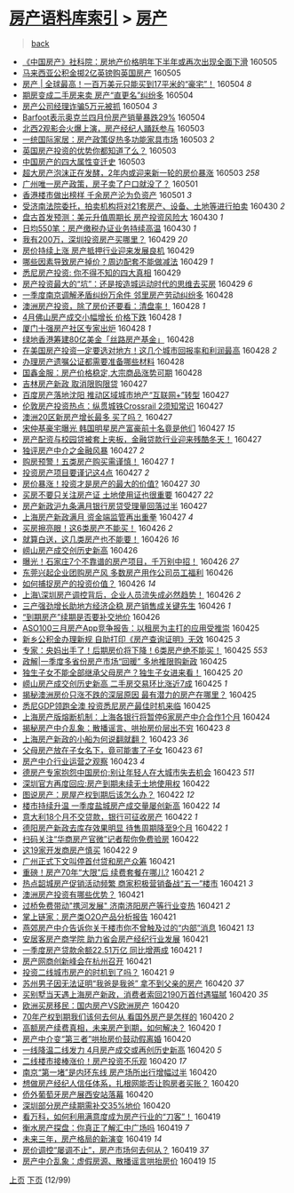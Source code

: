 [房产语料库索引](../../README.md)  > [房产](房产.md)
====
> [back](../README.md)

- [《中国房产》社科院：房地产价格明年下半年或再次出现全面下滑](http://jkwz.applinzi.com/ittc/6828692074295460869.html#%E3%80%8A%E4%B8%AD%E5%9B%BD%E6%88%BF%E4%BA%A7%E3%80%8B%E7%A4%BE%E7%A7%91%E9%99%A2%EF%BC%9A%E6%88%BF%E5%9C%B0%E4%BA%A7%E4%BB%B7%E6%A0%BC%E6%98%8E%E5%B9%B4%E4%B8%8B%E5%8D%8A%E5%B9%B4%E6%88%96%E5%86%8D%E6%AC%A1%E5%87%BA%E7%8E%B0%E5%85%A8%E9%9D%A2%E4%B8%8B%E6%BB%91) 160505  
- [马来西亚公积金掷2亿英镑购英国房产](http://jkwz.applinzi.com/ittc/6828685643366269956.html#%E9%A9%AC%E6%9D%A5%E8%A5%BF%E4%BA%9A%E5%85%AC%E7%A7%AF%E9%87%91%E6%8E%B72%E4%BA%BF%E8%8B%B1%E9%95%91%E8%B4%AD%E8%8B%B1%E5%9B%BD%E6%88%BF%E4%BA%A7) 160505  
- [房产 | 全球最高！一百万美元只能买到17平米的“豪宅”！](http://jkwz.applinzi.com/ittc/6828415688586560516.html#%E6%88%BF%E4%BA%A7+%7C+%E5%85%A8%E7%90%83%E6%9C%80%E9%AB%98%EF%BC%81%E4%B8%80%E7%99%BE%E4%B8%87%E7%BE%8E%E5%85%83%E5%8F%AA%E8%83%BD%E4%B9%B0%E5%88%B017%E5%B9%B3%E7%B1%B3%E7%9A%84%E2%80%9C%E8%B1%AA%E5%AE%85%E2%80%9D%EF%BC%81) 160504 *8* 
- [期房变成二手房来卖 房产“直更名”纠纷多](http://jkwz.applinzi.com/ittc/6828285748742456325.html#%E6%9C%9F%E6%88%BF%E5%8F%98%E6%88%90%E4%BA%8C%E6%89%8B%E6%88%BF%E6%9D%A5%E5%8D%96+%E6%88%BF%E4%BA%A7%E2%80%9C%E7%9B%B4%E6%9B%B4%E5%90%8D%E2%80%9D%E7%BA%A0%E7%BA%B7%E5%A4%9A) 160504  
- [房产公司经理诈骗5万元被抓](http://jkwz.applinzi.com/ittc/6828272814029014020.html#%E6%88%BF%E4%BA%A7%E5%85%AC%E5%8F%B8%E7%BB%8F%E7%90%86%E8%AF%88%E9%AA%975%E4%B8%87%E5%85%83%E8%A2%AB%E6%8A%93) 160504 *3* 
- [Barfoot表示奥克兰四月份房产销量暴跌29%](http://jkwz.applinzi.com/ittc/6828260557597443076.html#Barfoot%E8%A1%A8%E7%A4%BA%E5%A5%A5%E5%85%8B%E5%85%B0%E5%9B%9B%E6%9C%88%E4%BB%BD%E6%88%BF%E4%BA%A7%E9%94%80%E9%87%8F%E6%9A%B4%E8%B7%8C29%25) 160504  
- [北西2观影会火爆上演，房产经纪人踊跃参与](http://jkwz.applinzi.com/ittc/6828047517702685700.html#%E5%8C%97%E8%A5%BF2%E8%A7%82%E5%BD%B1%E4%BC%9A%E7%81%AB%E7%88%86%E4%B8%8A%E6%BC%94%EF%BC%8C%E6%88%BF%E4%BA%A7%E7%BB%8F%E7%BA%AA%E4%BA%BA%E8%B8%8A%E8%B7%83%E5%8F%82%E4%B8%8E) 160503  
- [一统国际家居：房产政策促热多功能家具市场](http://jkwz.applinzi.com/ittc/6827996534444393477.html#%E4%B8%80%E7%BB%9F%E5%9B%BD%E9%99%85%E5%AE%B6%E5%B1%85%EF%BC%9A%E6%88%BF%E4%BA%A7%E6%94%BF%E7%AD%96%E4%BF%83%E7%83%AD%E5%A4%9A%E5%8A%9F%E8%83%BD%E5%AE%B6%E5%85%B7%E5%B8%82%E5%9C%BA) 160503 *2* 
- [英国房产投资的优势你都知道了么？](http://jkwz.applinzi.com/ittc/6827981656484742148.html#%E8%8B%B1%E5%9B%BD%E6%88%BF%E4%BA%A7%E6%8A%95%E8%B5%84%E7%9A%84%E4%BC%98%E5%8A%BF%E4%BD%A0%E9%83%BD%E7%9F%A5%E9%81%93%E4%BA%86%E4%B9%88%EF%BC%9F) 160503  
- [中国房产的四大属性变迁史](http://jkwz.applinzi.com/ittc/6827950086109529093.html#%E4%B8%AD%E5%9B%BD%E6%88%BF%E4%BA%A7%E7%9A%84%E5%9B%9B%E5%A4%A7%E5%B1%9E%E6%80%A7%E5%8F%98%E8%BF%81%E5%8F%B2) 160503  
- [超大房产泡沫正在发酵，2年内或迎来新一轮的房价暴涨](http://jkwz.applinzi.com/ittc/6827794876791784453.html#%E8%B6%85%E5%A4%A7%E6%88%BF%E4%BA%A7%E6%B3%A1%E6%B2%AB%E6%AD%A3%E5%9C%A8%E5%8F%91%E9%85%B5%EF%BC%8C2%E5%B9%B4%E5%86%85%E6%88%96%E8%BF%8E%E6%9D%A5%E6%96%B0%E4%B8%80%E8%BD%AE%E7%9A%84%E6%88%BF%E4%BB%B7%E6%9A%B4%E6%B6%A8) 160503 *258* 
- [广州唯一房产政策，房子卖了户口就没了？](http://jkwz.applinzi.com/ittc/6827290992495297541.html#%E5%B9%BF%E5%B7%9E%E5%94%AF%E4%B8%80%E6%88%BF%E4%BA%A7%E6%94%BF%E7%AD%96%EF%BC%8C%E6%88%BF%E5%AD%90%E5%8D%96%E4%BA%86%E6%88%B7%E5%8F%A3%E5%B0%B1%E6%B2%A1%E4%BA%86%EF%BC%9F) 160501  
- [香港楼市做出榜样 千余房产沦为负资产](http://jkwz.applinzi.com/ittc/6827144777019425797.html#%E9%A6%99%E6%B8%AF%E6%A5%BC%E5%B8%82%E5%81%9A%E5%87%BA%E6%A6%9C%E6%A0%B7+%E5%8D%83%E4%BD%99%E6%88%BF%E4%BA%A7%E6%B2%A6%E4%B8%BA%E8%B4%9F%E8%B5%84%E4%BA%A7) 160501 *3* 
- [受济南法院委托，拍卖机构将对21套房产、设备、土地等进行拍卖](http://jkwz.applinzi.com/ittc/6826990397930603525.html#%E5%8F%97%E6%B5%8E%E5%8D%97%E6%B3%95%E9%99%A2%E5%A7%94%E6%89%98%EF%BC%8C%E6%8B%8D%E5%8D%96%E6%9C%BA%E6%9E%84%E5%B0%86%E5%AF%B921%E5%A5%97%E6%88%BF%E4%BA%A7%E3%80%81%E8%AE%BE%E5%A4%87%E3%80%81%E5%9C%9F%E5%9C%B0%E7%AD%89%E8%BF%9B%E8%A1%8C%E6%8B%8D%E5%8D%96) 160430 *2* 
- [盘古首发预测：美元升值周期长 房产投资风险大](http://jkwz.applinzi.com/ittc/6826862785107330052.html#%E7%9B%98%E5%8F%A4%E9%A6%96%E5%8F%91%E9%A2%84%E6%B5%8B%EF%BC%9A%E7%BE%8E%E5%85%83%E5%8D%87%E5%80%BC%E5%91%A8%E6%9C%9F%E9%95%BF+%E6%88%BF%E4%BA%A7%E6%8A%95%E8%B5%84%E9%A3%8E%E9%99%A9%E5%A4%A7) 160430 *1* 
- [日均550笔：房产缴税办证业务持续高温](http://jkwz.applinzi.com/ittc/6826804210808914948.html#%E6%97%A5%E5%9D%87550%E7%AC%94%EF%BC%9A%E6%88%BF%E4%BA%A7%E7%BC%B4%E7%A8%8E%E5%8A%9E%E8%AF%81%E4%B8%9A%E5%8A%A1%E6%8C%81%E7%BB%AD%E9%AB%98%E6%B8%A9) 160430 *1* 
- [我有200万，深圳投资房产买哪里？](http://jkwz.applinzi.com/ittc/6826555845034640388.html#%E6%88%91%E6%9C%89200%E4%B8%87%EF%BC%8C%E6%B7%B1%E5%9C%B3%E6%8A%95%E8%B5%84%E6%88%BF%E4%BA%A7%E4%B9%B0%E5%93%AA%E9%87%8C%EF%BC%9F) 160429 *20* 
- [房价持续上涨 房产抵押行业迎来发展良机](http://jkwz.applinzi.com/ittc/6826529053133505540.html#%E6%88%BF%E4%BB%B7%E6%8C%81%E7%BB%AD%E4%B8%8A%E6%B6%A8+%E6%88%BF%E4%BA%A7%E6%8A%B5%E6%8A%BC%E8%A1%8C%E4%B8%9A%E8%BF%8E%E6%9D%A5%E5%8F%91%E5%B1%95%E8%89%AF%E6%9C%BA) 160429  
- [哪些因素导致房产掉价？周边配套不能做减法](http://jkwz.applinzi.com/ittc/6826457338353288196.html#%E5%93%AA%E4%BA%9B%E5%9B%A0%E7%B4%A0%E5%AF%BC%E8%87%B4%E6%88%BF%E4%BA%A7%E6%8E%89%E4%BB%B7%EF%BC%9F%E5%91%A8%E8%BE%B9%E9%85%8D%E5%A5%97%E4%B8%8D%E8%83%BD%E5%81%9A%E5%87%8F%E6%B3%95) 160429 *1* 
- [悉尼房产投资: 你不得不知的四大真相](http://jkwz.applinzi.com/ittc/6826508428826379268.html#%E6%82%89%E5%B0%BC%E6%88%BF%E4%BA%A7%E6%8A%95%E8%B5%84%3A+%E4%BD%A0%E4%B8%8D%E5%BE%97%E4%B8%8D%E7%9F%A5%E7%9A%84%E5%9B%9B%E5%A4%A7%E7%9C%9F%E7%9B%B8) 160429  
- [房产投资最大的“坑”：还是按造城运动时代的思维去买房](http://jkwz.applinzi.com/ittc/6826480009367520261.html#%E6%88%BF%E4%BA%A7%E6%8A%95%E8%B5%84%E6%9C%80%E5%A4%A7%E7%9A%84%E2%80%9C%E5%9D%91%E2%80%9D%EF%BC%9A%E8%BF%98%E6%98%AF%E6%8C%89%E9%80%A0%E5%9F%8E%E8%BF%90%E5%8A%A8%E6%97%B6%E4%BB%A3%E7%9A%84%E6%80%9D%E7%BB%B4%E5%8E%BB%E4%B9%B0%E6%88%BF) 160429 *6* 
- [一季度南京调解矛盾纠纷万余件 邻里房产劳动纠纷多](http://jkwz.applinzi.com/ittc/6826194002843796485.html#%E4%B8%80%E5%AD%A3%E5%BA%A6%E5%8D%97%E4%BA%AC%E8%B0%83%E8%A7%A3%E7%9F%9B%E7%9B%BE%E7%BA%A0%E7%BA%B7%E4%B8%87%E4%BD%99%E4%BB%B6+%E9%82%BB%E9%87%8C%E6%88%BF%E4%BA%A7%E5%8A%B3%E5%8A%A8%E7%BA%A0%E7%BA%B7%E5%A4%9A) 160428  
- [澳洲房产投资，除了房价还要看：清盘率！](http://jkwz.applinzi.com/ittc/6824933471524750340.html#%E6%BE%B3%E6%B4%B2%E6%88%BF%E4%BA%A7%E6%8A%95%E8%B5%84%EF%BC%8C%E9%99%A4%E4%BA%86%E6%88%BF%E4%BB%B7%E8%BF%98%E8%A6%81%E7%9C%8B%EF%BC%9A%E6%B8%85%E7%9B%98%E7%8E%87%EF%BC%81) 160428 *1* 
- [4月佛山房产成交小幅增长 价格下跌](http://jkwz.applinzi.com/ittc/6826155453834593284.html#4%E6%9C%88%E4%BD%9B%E5%B1%B1%E6%88%BF%E4%BA%A7%E6%88%90%E4%BA%A4%E5%B0%8F%E5%B9%85%E5%A2%9E%E9%95%BF+%E4%BB%B7%E6%A0%BC%E4%B8%8B%E8%B7%8C) 160428 *1* 
- [厦门十强房产社区专家出炉](http://jkwz.applinzi.com/ittc/6826144027514504197.html#%E5%8E%A6%E9%97%A8%E5%8D%81%E5%BC%BA%E6%88%BF%E4%BA%A7%E7%A4%BE%E5%8C%BA%E4%B8%93%E5%AE%B6%E5%87%BA%E7%82%89) 160428 *1* 
- [绿地香港筹建80亿美金「丝路房产基金」](http://jkwz.applinzi.com/ittc/6825535639176872964.html#%E7%BB%BF%E5%9C%B0%E9%A6%99%E6%B8%AF%E7%AD%B9%E5%BB%BA80%E4%BA%BF%E7%BE%8E%E9%87%91%E3%80%8C%E4%B8%9D%E8%B7%AF%E6%88%BF%E4%BA%A7%E5%9F%BA%E9%87%91%E3%80%8D) 160428  
- [在美国房产投资一定要选对地方！这几个城市回报率和利润最高](http://jkwz.applinzi.com/ittc/6826103346527994885.html#%E5%9C%A8%E7%BE%8E%E5%9B%BD%E6%88%BF%E4%BA%A7%E6%8A%95%E8%B5%84%E4%B8%80%E5%AE%9A%E8%A6%81%E9%80%89%E5%AF%B9%E5%9C%B0%E6%96%B9%EF%BC%81%E8%BF%99%E5%87%A0%E4%B8%AA%E5%9F%8E%E5%B8%82%E5%9B%9E%E6%8A%A5%E7%8E%87%E5%92%8C%E5%88%A9%E6%B6%A6%E6%9C%80%E9%AB%98) 160428 *2* 
- [办理房产遗嘱公证都需要准备哪些材料](http://jkwz.applinzi.com/ittc/6826092363118019589.html#%E5%8A%9E%E7%90%86%E6%88%BF%E4%BA%A7%E9%81%97%E5%98%B1%E5%85%AC%E8%AF%81%E9%83%BD%E9%9C%80%E8%A6%81%E5%87%86%E5%A4%87%E5%93%AA%E4%BA%9B%E6%9D%90%E6%96%99) 160428  
- [国鑫金服：房产价格稳定,大宗商品涨势可期](http://jkwz.applinzi.com/ittc/6826091718864536581.html#%E5%9B%BD%E9%91%AB%E9%87%91%E6%9C%8D%EF%BC%9A%E6%88%BF%E4%BA%A7%E4%BB%B7%E6%A0%BC%E7%A8%B3%E5%AE%9A%2C%E5%A4%A7%E5%AE%97%E5%95%86%E5%93%81%E6%B6%A8%E5%8A%BF%E5%8F%AF%E6%9C%9F) 160428  
- [吉林房产新政 取消限购限贷](http://jkwz.applinzi.com/ittc/6825916194120795140.html#%E5%90%89%E6%9E%97%E6%88%BF%E4%BA%A7%E6%96%B0%E6%94%BF+%E5%8F%96%E6%B6%88%E9%99%90%E8%B4%AD%E9%99%90%E8%B4%B7) 160427  
- [百度房产落地沈阳 推动区域城市地产“互联网+”转型](http://jkwz.applinzi.com/ittc/6825835529681519620.html#%E7%99%BE%E5%BA%A6%E6%88%BF%E4%BA%A7%E8%90%BD%E5%9C%B0%E6%B2%88%E9%98%B3+%E6%8E%A8%E5%8A%A8%E5%8C%BA%E5%9F%9F%E5%9F%8E%E5%B8%82%E5%9C%B0%E4%BA%A7%E2%80%9C%E4%BA%92%E8%81%94%E7%BD%91%2B%E2%80%9D%E8%BD%AC%E5%9E%8B) 160427  
- [伦敦房产投资热点：纵贯城铁Crossrail 2须知常识](http://jkwz.applinzi.com/ittc/6825803862082323460.html#%E4%BC%A6%E6%95%A6%E6%88%BF%E4%BA%A7%E6%8A%95%E8%B5%84%E7%83%AD%E7%82%B9%EF%BC%9A%E7%BA%B5%E8%B4%AF%E5%9F%8E%E9%93%81Crossrail+2%E9%A1%BB%E7%9F%A5%E5%B8%B8%E8%AF%86) 160427  
- [澳洲20区新房产增长最多 买了吗？](http://jkwz.applinzi.com/ittc/6825802189955924997.html#%E6%BE%B3%E6%B4%B220%E5%8C%BA%E6%96%B0%E6%88%BF%E4%BA%A7%E5%A2%9E%E9%95%BF%E6%9C%80%E5%A4%9A+%E4%B9%B0%E4%BA%86%E5%90%97%EF%BC%9F) 160427  
- [宋仲基豪宅曝光 韩国明星房产富豪前十名竟是他们](http://jkwz.applinzi.com/ittc/6825782280765047812.html#%E5%AE%8B%E4%BB%B2%E5%9F%BA%E8%B1%AA%E5%AE%85%E6%9B%9D%E5%85%89+%E9%9F%A9%E5%9B%BD%E6%98%8E%E6%98%9F%E6%88%BF%E4%BA%A7%E5%AF%8C%E8%B1%AA%E5%89%8D%E5%8D%81%E5%90%8D%E7%AB%9F%E6%98%AF%E4%BB%96%E4%BB%AC) 160427 *15* 
- [房产配资与校园贷被套上夹板，金融贷款行业迎来残酷冬天！](http://jkwz.applinzi.com/ittc/6825760261096866821.html#%E6%88%BF%E4%BA%A7%E9%85%8D%E8%B5%84%E4%B8%8E%E6%A0%A1%E5%9B%AD%E8%B4%B7%E8%A2%AB%E5%A5%97%E4%B8%8A%E5%A4%B9%E6%9D%BF%EF%BC%8C%E9%87%91%E8%9E%8D%E8%B4%B7%E6%AC%BE%E8%A1%8C%E4%B8%9A%E8%BF%8E%E6%9D%A5%E6%AE%8B%E9%85%B7%E5%86%AC%E5%A4%A9%EF%BC%81) 160427  
- [独评房产中介之金融风暴](http://jkwz.applinzi.com/ittc/6825725895494861828.html#%E7%8B%AC%E8%AF%84%E6%88%BF%E4%BA%A7%E4%B8%AD%E4%BB%8B%E4%B9%8B%E9%87%91%E8%9E%8D%E9%A3%8E%E6%9A%B4) 160427 *2* 
- [购房预警！五类房产购买需谨慎！](http://jkwz.applinzi.com/ittc/6825724798235591684.html#%E8%B4%AD%E6%88%BF%E9%A2%84%E8%AD%A6%EF%BC%81%E4%BA%94%E7%B1%BB%E6%88%BF%E4%BA%A7%E8%B4%AD%E4%B9%B0%E9%9C%80%E8%B0%A8%E6%85%8E%EF%BC%81) 160427 *1* 
- [投资房产项目要谨记这4点](http://jkwz.applinzi.com/ittc/6825724033945306117.html#%E6%8A%95%E8%B5%84%E6%88%BF%E4%BA%A7%E9%A1%B9%E7%9B%AE%E8%A6%81%E8%B0%A8%E8%AE%B0%E8%BF%994%E7%82%B9) 160427 *2* 
- [房价暴涨！投资才是房产的最大的价值?](http://jkwz.applinzi.com/ittc/6825698046541038596.html#%E6%88%BF%E4%BB%B7%E6%9A%B4%E6%B6%A8%EF%BC%81%E6%8A%95%E8%B5%84%E6%89%8D%E6%98%AF%E6%88%BF%E4%BA%A7%E7%9A%84%E6%9C%80%E5%A4%A7%E7%9A%84%E4%BB%B7%E5%80%BC%3F) 160427 *30* 
- [买房不要只关注房产证 土地使用证也很重要](http://jkwz.applinzi.com/ittc/6825688166916686853.html#%E4%B9%B0%E6%88%BF%E4%B8%8D%E8%A6%81%E5%8F%AA%E5%85%B3%E6%B3%A8%E6%88%BF%E4%BA%A7%E8%AF%81+%E5%9C%9F%E5%9C%B0%E4%BD%BF%E7%94%A8%E8%AF%81%E4%B9%9F%E5%BE%88%E9%87%8D%E8%A6%81) 160427 *22* 
- [房产新政沪九条满月银行房贷受理量回落过半](http://jkwz.applinzi.com/ittc/6825639580732490756.html#%E6%88%BF%E4%BA%A7%E6%96%B0%E6%94%BF%E6%B2%AA%E4%B9%9D%E6%9D%A1%E6%BB%A1%E6%9C%88%E9%93%B6%E8%A1%8C%E6%88%BF%E8%B4%B7%E5%8F%97%E7%90%86%E9%87%8F%E5%9B%9E%E8%90%BD%E8%BF%87%E5%8D%8A) 160427  
- [上海房产新政满月 资金端监管再出重拳](http://jkwz.applinzi.com/ittc/6825638043427800069.html#%E4%B8%8A%E6%B5%B7%E6%88%BF%E4%BA%A7%E6%96%B0%E6%94%BF%E6%BB%A1%E6%9C%88+%E8%B5%84%E9%87%91%E7%AB%AF%E7%9B%91%E7%AE%A1%E5%86%8D%E5%87%BA%E9%87%8D%E6%8B%B3) 160427 *4* 
- [买房擦亮眼！这6类房产不能买！](http://jkwz.applinzi.com/ittc/6825450685961077764.html#%E4%B9%B0%E6%88%BF%E6%93%A6%E4%BA%AE%E7%9C%BC%EF%BC%81%E8%BF%996%E7%B1%BB%E6%88%BF%E4%BA%A7%E4%B8%8D%E8%83%BD%E4%B9%B0%EF%BC%81) 160426 *2* 
- [就算白送，这几类房产也不能要！](http://jkwz.applinzi.com/ittc/6825418307892937732.html#%E5%B0%B1%E7%AE%97%E7%99%BD%E9%80%81%EF%BC%8C%E8%BF%99%E5%87%A0%E7%B1%BB%E6%88%BF%E4%BA%A7%E4%B9%9F%E4%B8%8D%E8%83%BD%E8%A6%81%EF%BC%81) 160426 *16* 
- [崂山房产成交创历史新高](http://jkwz.applinzi.com/ittc/6825384881349460996.html#%E5%B4%82%E5%B1%B1%E6%88%BF%E4%BA%A7%E6%88%90%E4%BA%A4%E5%88%9B%E5%8E%86%E5%8F%B2%E6%96%B0%E9%AB%98) 160426  
- [曝光！石家庄7个不靠谱的房产项目，千万别中招！](http://jkwz.applinzi.com/ittc/6825366155577263109.html#%E6%9B%9D%E5%85%89%EF%BC%81%E7%9F%B3%E5%AE%B6%E5%BA%847%E4%B8%AA%E4%B8%8D%E9%9D%A0%E8%B0%B1%E7%9A%84%E6%88%BF%E4%BA%A7%E9%A1%B9%E7%9B%AE%EF%BC%8C%E5%8D%83%E4%B8%87%E5%88%AB%E4%B8%AD%E6%8B%9B%EF%BC%81) 160426 *27* 
- [东莞兴起企业团购房产风 多数房产用作公司员工福利](http://jkwz.applinzi.com/ittc/6825361719270310917.html#%E4%B8%9C%E8%8E%9E%E5%85%B4%E8%B5%B7%E4%BC%81%E4%B8%9A%E5%9B%A2%E8%B4%AD%E6%88%BF%E4%BA%A7%E9%A3%8E+%E5%A4%9A%E6%95%B0%E6%88%BF%E4%BA%A7%E7%94%A8%E4%BD%9C%E5%85%AC%E5%8F%B8%E5%91%98%E5%B7%A5%E7%A6%8F%E5%88%A9) 160426  
- [如何捕捉房产的投资价值？](http://jkwz.applinzi.com/ittc/6825324712095646724.html#%E5%A6%82%E4%BD%95%E6%8D%95%E6%8D%89%E6%88%BF%E4%BA%A7%E7%9A%84%E6%8A%95%E8%B5%84%E4%BB%B7%E5%80%BC%EF%BC%9F) 160426 *14* 
- [上海\\深圳房产调控背后，企业人员流失成必然趋势！](http://jkwz.applinzi.com/ittc/6825320459486626821.html#%E4%B8%8A%E6%B5%B7%5C%5C%E6%B7%B1%E5%9C%B3%E6%88%BF%E4%BA%A7%E8%B0%83%E6%8E%A7%E8%83%8C%E5%90%8E%EF%BC%8C%E4%BC%81%E4%B8%9A%E4%BA%BA%E5%91%98%E6%B5%81%E5%A4%B1%E6%88%90%E5%BF%85%E7%84%B6%E8%B6%8B%E5%8A%BF%EF%BC%81) 160426 *2* 
- [三产强劲增长助地方经济企稳 房产销售成关键先生](http://jkwz.applinzi.com/ittc/6825320019470582789.html#%E4%B8%89%E4%BA%A7%E5%BC%BA%E5%8A%B2%E5%A2%9E%E9%95%BF%E5%8A%A9%E5%9C%B0%E6%96%B9%E7%BB%8F%E6%B5%8E%E4%BC%81%E7%A8%B3+%E6%88%BF%E4%BA%A7%E9%94%80%E5%94%AE%E6%88%90%E5%85%B3%E9%94%AE%E5%85%88%E7%94%9F) 160426 *1* 
- [“到期房产”续期是否要补交地价](http://jkwz.applinzi.com/ittc/6825220485419631621.html#%E2%80%9C%E5%88%B0%E6%9C%9F%E6%88%BF%E4%BA%A7%E2%80%9D%E7%BB%AD%E6%9C%9F%E6%98%AF%E5%90%A6%E8%A6%81%E8%A1%A5%E4%BA%A4%E5%9C%B0%E4%BB%B7) 160426  
- [ASO100三月房产App竞争报告：以租房为主打的应用受推崇](http://jkwz.applinzi.com/ittc/6825126209268483076.html#ASO100%E4%B8%89%E6%9C%88%E6%88%BF%E4%BA%A7App%E7%AB%9E%E4%BA%89%E6%8A%A5%E5%91%8A%EF%BC%9A%E4%BB%A5%E7%A7%9F%E6%88%BF%E4%B8%BA%E4%B8%BB%E6%89%93%E7%9A%84%E5%BA%94%E7%94%A8%E5%8F%97%E6%8E%A8%E5%B4%87) 160425  
- [新乡公积金办理新规 自助打印《房产查询证明》无效](http://jkwz.applinzi.com/ittc/6825124165887460357.html#%E6%96%B0%E4%B9%A1%E5%85%AC%E7%A7%AF%E9%87%91%E5%8A%9E%E7%90%86%E6%96%B0%E8%A7%84+%E8%87%AA%E5%8A%A9%E6%89%93%E5%8D%B0%E3%80%8A%E6%88%BF%E4%BA%A7%E6%9F%A5%E8%AF%A2%E8%AF%81%E6%98%8E%E3%80%8B%E6%97%A0%E6%95%88) 160425 *3* 
- [专家：央妈出手了！后期房价将下降！6类房产绝不能买！](http://jkwz.applinzi.com/ittc/6825104014253229061.html#%E4%B8%93%E5%AE%B6%EF%BC%9A%E5%A4%AE%E5%A6%88%E5%87%BA%E6%89%8B%E4%BA%86%EF%BC%81%E5%90%8E%E6%9C%9F%E6%88%BF%E4%BB%B7%E5%B0%86%E4%B8%8B%E9%99%8D%EF%BC%816%E7%B1%BB%E6%88%BF%E4%BA%A7%E7%BB%9D%E4%B8%8D%E8%83%BD%E4%B9%B0%EF%BC%81) 160425 *553* 
- [政解|一季度多省份房产市场“回暖” 多地推限购新政](http://jkwz.applinzi.com/ittc/6825099266108163077.html#%E6%94%BF%E8%A7%A3%7C%E4%B8%80%E5%AD%A3%E5%BA%A6%E5%A4%9A%E7%9C%81%E4%BB%BD%E6%88%BF%E4%BA%A7%E5%B8%82%E5%9C%BA%E2%80%9C%E5%9B%9E%E6%9A%96%E2%80%9D+%E5%A4%9A%E5%9C%B0%E6%8E%A8%E9%99%90%E8%B4%AD%E6%96%B0%E6%94%BF) 160425  
- [独生子女不能全部继承父母房产？独生子女进来看！](http://jkwz.applinzi.com/ittc/6825093722941178885.html#%E7%8B%AC%E7%94%9F%E5%AD%90%E5%A5%B3%E4%B8%8D%E8%83%BD%E5%85%A8%E9%83%A8%E7%BB%A7%E6%89%BF%E7%88%B6%E6%AF%8D%E6%88%BF%E4%BA%A7%EF%BC%9F%E7%8B%AC%E7%94%9F%E5%AD%90%E5%A5%B3%E8%BF%9B%E6%9D%A5%E7%9C%8B%EF%BC%81) 160425 *20* 
- [崂山房产成交创历史新高 二手房交易环比涨近7成](http://jkwz.applinzi.com/ittc/6824981428911473668.html#%E5%B4%82%E5%B1%B1%E6%88%BF%E4%BA%A7%E6%88%90%E4%BA%A4%E5%88%9B%E5%8E%86%E5%8F%B2%E6%96%B0%E9%AB%98+%E4%BA%8C%E6%89%8B%E6%88%BF%E4%BA%A4%E6%98%93%E7%8E%AF%E6%AF%94%E6%B6%A8%E8%BF%917%E6%88%90) 160425 *1* 
- [揭秘澳洲房价只涨不跌的深层原因 最有潜力的房产在哪里？](http://jkwz.applinzi.com/ittc/6824964594053153797.html#%E6%8F%AD%E7%A7%98%E6%BE%B3%E6%B4%B2%E6%88%BF%E4%BB%B7%E5%8F%AA%E6%B6%A8%E4%B8%8D%E8%B7%8C%E7%9A%84%E6%B7%B1%E5%B1%82%E5%8E%9F%E5%9B%A0+%E6%9C%80%E6%9C%89%E6%BD%9C%E5%8A%9B%E7%9A%84%E6%88%BF%E4%BA%A7%E5%9C%A8%E5%93%AA%E9%87%8C%EF%BC%9F) 160425  
- [悉尼GDP领跑全澳 投资悉尼房产最佳时机来临](http://jkwz.applinzi.com/ittc/6824960721737483268.html#%E6%82%89%E5%B0%BCGDP%E9%A2%86%E8%B7%91%E5%85%A8%E6%BE%B3+%E6%8A%95%E8%B5%84%E6%82%89%E5%B0%BC%E6%88%BF%E4%BA%A7%E6%9C%80%E4%BD%B3%E6%97%B6%E6%9C%BA%E6%9D%A5%E4%B8%B4) 160425  
- [上海房产版熔断机制：上海各银行将暂停6家房产中介合作1个月](http://jkwz.applinzi.com/ittc/6824788276497875973.html#%E4%B8%8A%E6%B5%B7%E6%88%BF%E4%BA%A7%E7%89%88%E7%86%94%E6%96%AD%E6%9C%BA%E5%88%B6%EF%BC%9A%E4%B8%8A%E6%B5%B7%E5%90%84%E9%93%B6%E8%A1%8C%E5%B0%86%E6%9A%82%E5%81%9C6%E5%AE%B6%E6%88%BF%E4%BA%A7%E4%B8%AD%E4%BB%8B%E5%90%88%E4%BD%9C1%E4%B8%AA%E6%9C%88) 160424  
- [揭秘房产中介乱象：散播谣言、哄抬房价层出不穷](http://jkwz.applinzi.com/ittc/6822818097090003972.html#%E6%8F%AD%E7%A7%98%E6%88%BF%E4%BA%A7%E4%B8%AD%E4%BB%8B%E4%B9%B1%E8%B1%A1%EF%BC%9A%E6%95%A3%E6%92%AD%E8%B0%A3%E8%A8%80%E3%80%81%E5%93%84%E6%8A%AC%E6%88%BF%E4%BB%B7%E5%B1%82%E5%87%BA%E4%B8%8D%E7%A9%B7) 160423 *8* 
- [上海房产新政的小船为何说翻就翻？](http://jkwz.applinzi.com/ittc/6824359969209975813.html#%E4%B8%8A%E6%B5%B7%E6%88%BF%E4%BA%A7%E6%96%B0%E6%94%BF%E7%9A%84%E5%B0%8F%E8%88%B9%E4%B8%BA%E4%BD%95%E8%AF%B4%E7%BF%BB%E5%B0%B1%E7%BF%BB%EF%BC%9F) 160423 *36* 
- [父母房产放在子女名下，竟可能害了子女](http://jkwz.applinzi.com/ittc/6824354280731313156.html#%E7%88%B6%E6%AF%8D%E6%88%BF%E4%BA%A7%E6%94%BE%E5%9C%A8%E5%AD%90%E5%A5%B3%E5%90%8D%E4%B8%8B%EF%BC%8C%E7%AB%9F%E5%8F%AF%E8%83%BD%E5%AE%B3%E4%BA%86%E5%AD%90%E5%A5%B3) 160423 *61* 
- [房产中介行业运营之观察](http://jkwz.applinzi.com/ittc/6824235901123036165.html#%E6%88%BF%E4%BA%A7%E4%B8%AD%E4%BB%8B%E8%A1%8C%E4%B8%9A%E8%BF%90%E8%90%A5%E4%B9%8B%E8%A7%82%E5%AF%9F) 160423 *4* 
- [德房产专家抱怨中国房价:别让年轻人在大城市失去机会](http://jkwz.applinzi.com/ittc/6824081233411572741.html#%E5%BE%B7%E6%88%BF%E4%BA%A7%E4%B8%93%E5%AE%B6%E6%8A%B1%E6%80%A8%E4%B8%AD%E5%9B%BD%E6%88%BF%E4%BB%B7%3A%E5%88%AB%E8%AE%A9%E5%B9%B4%E8%BD%BB%E4%BA%BA%E5%9C%A8%E5%A4%A7%E5%9F%8E%E5%B8%82%E5%A4%B1%E5%8E%BB%E6%9C%BA%E4%BC%9A) 160423 *511* 
- [深圳官方再度回应:房产到期未续无土地使用权](http://jkwz.applinzi.com/ittc/6823924918991193092.html#%E6%B7%B1%E5%9C%B3%E5%AE%98%E6%96%B9%E5%86%8D%E5%BA%A6%E5%9B%9E%E5%BA%94%3A%E6%88%BF%E4%BA%A7%E5%88%B0%E6%9C%9F%E6%9C%AA%E7%BB%AD%E6%97%A0%E5%9C%9F%E5%9C%B0%E4%BD%BF%E7%94%A8%E6%9D%83) 160422  
- [图说房产：房屋产权到期后该怎么办？](http://jkwz.applinzi.com/ittc/6823911013136991237.html#%E5%9B%BE%E8%AF%B4%E6%88%BF%E4%BA%A7%EF%BC%9A%E6%88%BF%E5%B1%8B%E4%BA%A7%E6%9D%83%E5%88%B0%E6%9C%9F%E5%90%8E%E8%AF%A5%E6%80%8E%E4%B9%88%E5%8A%9E%EF%BC%9F) 160422 *12* 
- [楼市持续升温 一季度盐城房产成交量屡创新高](http://jkwz.applinzi.com/ittc/6823838404345070597.html#%E6%A5%BC%E5%B8%82%E6%8C%81%E7%BB%AD%E5%8D%87%E6%B8%A9+%E4%B8%80%E5%AD%A3%E5%BA%A6%E7%9B%90%E5%9F%8E%E6%88%BF%E4%BA%A7%E6%88%90%E4%BA%A4%E9%87%8F%E5%B1%A1%E5%88%9B%E6%96%B0%E9%AB%98) 160422 *14* 
- [意大利18个月不交贷款，银行可征收房产](http://jkwz.applinzi.com/ittc/6823831631265530885.html#%E6%84%8F%E5%A4%A7%E5%88%A918%E4%B8%AA%E6%9C%88%E4%B8%8D%E4%BA%A4%E8%B4%B7%E6%AC%BE%EF%BC%8C%E9%93%B6%E8%A1%8C%E5%8F%AF%E5%BE%81%E6%94%B6%E6%88%BF%E4%BA%A7) 160422 *1* 
- [德阳房产新政去库存效果明显 待售周期降至9个月](http://jkwz.applinzi.com/ittc/6823823631217853445.html#%E5%BE%B7%E9%98%B3%E6%88%BF%E4%BA%A7%E6%96%B0%E6%94%BF%E5%8E%BB%E5%BA%93%E5%AD%98%E6%95%88%E6%9E%9C%E6%98%8E%E6%98%BE+%E5%BE%85%E5%94%AE%E5%91%A8%E6%9C%9F%E9%99%8D%E8%87%B39%E4%B8%AA%E6%9C%88) 160422 *1* 
- [扫码关注“华商房产官微”记者帮你免费验房](http://jkwz.applinzi.com/ittc/6823721427739870213.html#%E6%89%AB%E7%A0%81%E5%85%B3%E6%B3%A8%E2%80%9C%E5%8D%8E%E5%95%86%E6%88%BF%E4%BA%A7%E5%AE%98%E5%BE%AE%E2%80%9D%E8%AE%B0%E8%80%85%E5%B8%AE%E4%BD%A0%E5%85%8D%E8%B4%B9%E9%AA%8C%E6%88%BF) 160422  
- [这19家开发商房产慎买](http://jkwz.applinzi.com/ittc/6823720783431861252.html#%E8%BF%9919%E5%AE%B6%E5%BC%80%E5%8F%91%E5%95%86%E6%88%BF%E4%BA%A7%E6%85%8E%E4%B9%B0) 160422 *9* 
- [广州正式下文叫停首付贷和房产众筹](http://jkwz.applinzi.com/ittc/6823632050007311365.html#%E5%B9%BF%E5%B7%9E%E6%AD%A3%E5%BC%8F%E4%B8%8B%E6%96%87%E5%8F%AB%E5%81%9C%E9%A6%96%E4%BB%98%E8%B4%B7%E5%92%8C%E6%88%BF%E4%BA%A7%E4%BC%97%E7%AD%B9) 160421  
- [重磅！房产70年“大限”后 续费套餐在哪儿?](http://jkwz.applinzi.com/ittc/6823597660321612805.html#%E9%87%8D%E7%A3%85%EF%BC%81%E6%88%BF%E4%BA%A770%E5%B9%B4%E2%80%9C%E5%A4%A7%E9%99%90%E2%80%9D%E5%90%8E+%E7%BB%AD%E8%B4%B9%E5%A5%97%E9%A4%90%E5%9C%A8%E5%93%AA%E5%84%BF%3F) 160421 *2* 
- [热点韶城房产促销活动频繁 商家积极营销备战“五一”楼市](http://jkwz.applinzi.com/ittc/6823580370066736133.html#%E7%83%AD%E7%82%B9%E9%9F%B6%E5%9F%8E%E6%88%BF%E4%BA%A7%E4%BF%83%E9%94%80%E6%B4%BB%E5%8A%A8%E9%A2%91%E7%B9%81+%E5%95%86%E5%AE%B6%E7%A7%AF%E6%9E%81%E8%90%A5%E9%94%80%E5%A4%87%E6%88%98%E2%80%9C%E4%BA%94%E4%B8%80%E2%80%9D%E6%A5%BC%E5%B8%82) 160421 *3* 
- [澳洲房产投资有哪些优势？](http://jkwz.applinzi.com/ittc/6823573030206702597.html#%E6%BE%B3%E6%B4%B2%E6%88%BF%E4%BA%A7%E6%8A%95%E8%B5%84%E6%9C%89%E5%93%AA%E4%BA%9B%E4%BC%98%E5%8A%BF%EF%BC%9F) 160421  
- [过桥免费带动&quot;携河发展&quot; 济南济阳房产等行业变热](http://jkwz.applinzi.com/ittc/6823545320495383557.html#%E8%BF%87%E6%A1%A5%E5%85%8D%E8%B4%B9%E5%B8%A6%E5%8A%A8%26quot%3B%E6%90%BA%E6%B2%B3%E5%8F%91%E5%B1%95%26quot%3B+%E6%B5%8E%E5%8D%97%E6%B5%8E%E9%98%B3%E6%88%BF%E4%BA%A7%E7%AD%89%E8%A1%8C%E4%B8%9A%E5%8F%98%E7%83%AD) 160421 *2* 
- [掌上链家：房产类O2O产品分析报告](http://jkwz.applinzi.com/ittc/6823503915198710788.html#%E6%8E%8C%E4%B8%8A%E9%93%BE%E5%AE%B6%EF%BC%9A%E6%88%BF%E4%BA%A7%E7%B1%BBO2O%E4%BA%A7%E5%93%81%E5%88%86%E6%9E%90%E6%8A%A5%E5%91%8A) 160421  
- [燕郊房产中介告诉你关于楼市你不曾触及过的“内部”消息](http://jkwz.applinzi.com/ittc/6823276330887939077.html#%E7%87%95%E9%83%8A%E6%88%BF%E4%BA%A7%E4%B8%AD%E4%BB%8B%E5%91%8A%E8%AF%89%E4%BD%A0%E5%85%B3%E4%BA%8E%E6%A5%BC%E5%B8%82%E4%BD%A0%E4%B8%8D%E6%9B%BE%E8%A7%A6%E5%8F%8A%E8%BF%87%E7%9A%84%E2%80%9C%E5%86%85%E9%83%A8%E2%80%9D%E6%B6%88%E6%81%AF) 160421 *13* 
- [安居客房产商学院 助力省会房产经纪行业发展](http://jkwz.applinzi.com/ittc/6823469691057996805.html#%E5%AE%89%E5%B1%85%E5%AE%A2%E6%88%BF%E4%BA%A7%E5%95%86%E5%AD%A6%E9%99%A2+%E5%8A%A9%E5%8A%9B%E7%9C%81%E4%BC%9A%E6%88%BF%E4%BA%A7%E7%BB%8F%E7%BA%AA%E8%A1%8C%E4%B8%9A%E5%8F%91%E5%B1%95) 160421  
- [一季度房产贷款余额22.51万亿 同比增两成](http://jkwz.applinzi.com/ittc/6823469063019709444.html#%E4%B8%80%E5%AD%A3%E5%BA%A6%E6%88%BF%E4%BA%A7%E8%B4%B7%E6%AC%BE%E4%BD%99%E9%A2%9D22.51%E4%B8%87%E4%BA%BF+%E5%90%8C%E6%AF%94%E5%A2%9E%E4%B8%A4%E6%88%90) 160421 *1* 
- [房产网商创新峰会在杭州召开](http://jkwz.applinzi.com/ittc/6823366929381065732.html#%E6%88%BF%E4%BA%A7%E7%BD%91%E5%95%86%E5%88%9B%E6%96%B0%E5%B3%B0%E4%BC%9A%E5%9C%A8%E6%9D%AD%E5%B7%9E%E5%8F%AC%E5%BC%80) 160421  
- [投资二线城市房产的时机到了吗？](http://jkwz.applinzi.com/ittc/6823419911221019652.html#%E6%8A%95%E8%B5%84%E4%BA%8C%E7%BA%BF%E5%9F%8E%E5%B8%82%E6%88%BF%E4%BA%A7%E7%9A%84%E6%97%B6%E6%9C%BA%E5%88%B0%E4%BA%86%E5%90%97%EF%BC%9F) 160421 *9* 
- [苏州男子因无法证明“我爸是我爸” 拿不到父亲的房产](http://jkwz.applinzi.com/ittc/6823246248660173828.html#%E8%8B%8F%E5%B7%9E%E7%94%B7%E5%AD%90%E5%9B%A0%E6%97%A0%E6%B3%95%E8%AF%81%E6%98%8E%E2%80%9C%E6%88%91%E7%88%B8%E6%98%AF%E6%88%91%E7%88%B8%E2%80%9D+%E6%8B%BF%E4%B8%8D%E5%88%B0%E7%88%B6%E4%BA%B2%E7%9A%84%E6%88%BF%E4%BA%A7) 160420 *37* 
- [买别墅当天遇上海房产新政，消费者索回2190万首付遇猫腻](http://jkwz.applinzi.com/ittc/6823234617460917252.html#%E4%B9%B0%E5%88%AB%E5%A2%85%E5%BD%93%E5%A4%A9%E9%81%87%E4%B8%8A%E6%B5%B7%E6%88%BF%E4%BA%A7%E6%96%B0%E6%94%BF%EF%BC%8C%E6%B6%88%E8%B4%B9%E8%80%85%E7%B4%A2%E5%9B%9E2190%E4%B8%87%E9%A6%96%E4%BB%98%E9%81%87%E7%8C%AB%E8%85%BB) 160420 *35* 
- [欧洲买房移民：国内房产VS欧洲房产](http://jkwz.applinzi.com/ittc/6823206087037551620.html#%E6%AC%A7%E6%B4%B2%E4%B9%B0%E6%88%BF%E7%A7%BB%E6%B0%91%EF%BC%9A%E5%9B%BD%E5%86%85%E6%88%BF%E4%BA%A7VS%E6%AC%A7%E6%B4%B2%E6%88%BF%E4%BA%A7) 160420  
- [70年产权到期我们该何去何从 看国外房产是怎样的](http://jkwz.applinzi.com/ittc/6823182702760952836.html#70%E5%B9%B4%E4%BA%A7%E6%9D%83%E5%88%B0%E6%9C%9F%E6%88%91%E4%BB%AC%E8%AF%A5%E4%BD%95%E5%8E%BB%E4%BD%95%E4%BB%8E+%E7%9C%8B%E5%9B%BD%E5%A4%96%E6%88%BF%E4%BA%A7%E6%98%AF%E6%80%8E%E6%A0%B7%E7%9A%84) 160420 *2* 
- [高额房产续费真相，未来房产到期，如何解决？](http://jkwz.applinzi.com/ittc/6823132198471205893.html#%E9%AB%98%E9%A2%9D%E6%88%BF%E4%BA%A7%E7%BB%AD%E8%B4%B9%E7%9C%9F%E7%9B%B8%EF%BC%8C%E6%9C%AA%E6%9D%A5%E6%88%BF%E4%BA%A7%E5%88%B0%E6%9C%9F%EF%BC%8C%E5%A6%82%E4%BD%95%E8%A7%A3%E5%86%B3%EF%BC%9F) 160420 *1* 
- [房产中介变“第三者”哄抬房价鼓动假离婚](http://jkwz.applinzi.com/ittc/6823128988457124869.html#%E6%88%BF%E4%BA%A7%E4%B8%AD%E4%BB%8B%E5%8F%98%E2%80%9C%E7%AC%AC%E4%B8%89%E8%80%85%E2%80%9D%E5%93%84%E6%8A%AC%E6%88%BF%E4%BB%B7%E9%BC%93%E5%8A%A8%E5%81%87%E7%A6%BB%E5%A9%9A) 160420  
- [一线降温二线发力 4月房产成交或再创历史新高](http://jkwz.applinzi.com/ittc/6823127653280121861.html#%E4%B8%80%E7%BA%BF%E9%99%8D%E6%B8%A9%E4%BA%8C%E7%BA%BF%E5%8F%91%E5%8A%9B+4%E6%9C%88%E6%88%BF%E4%BA%A7%E6%88%90%E4%BA%A4%E6%88%96%E5%86%8D%E5%88%9B%E5%8E%86%E5%8F%B2%E6%96%B0%E9%AB%98) 160420 *5* 
- [二线楼市接棒涨价！房产投资不乐观](http://jkwz.applinzi.com/ittc/6823100887996040196.html#%E4%BA%8C%E7%BA%BF%E6%A5%BC%E5%B8%82%E6%8E%A5%E6%A3%92%E6%B6%A8%E4%BB%B7%EF%BC%81%E6%88%BF%E4%BA%A7%E6%8A%95%E8%B5%84%E4%B8%8D%E4%B9%90%E8%A7%82) 160420 *17* 
- [南京“第一堵”是内环东线 房产场所出行增幅过半](http://jkwz.applinzi.com/ittc/6823098691946546181.html#%E5%8D%97%E4%BA%AC%E2%80%9C%E7%AC%AC%E4%B8%80%E5%A0%B5%E2%80%9D%E6%98%AF%E5%86%85%E7%8E%AF%E4%B8%9C%E7%BA%BF+%E6%88%BF%E4%BA%A7%E5%9C%BA%E6%89%80%E5%87%BA%E8%A1%8C%E5%A2%9E%E5%B9%85%E8%BF%87%E5%8D%8A) 160420  
- [想做房产经纪人信任体系，扎根网能否让购房者买账？](http://jkwz.applinzi.com/ittc/6823088676766483461.html#%E6%83%B3%E5%81%9A%E6%88%BF%E4%BA%A7%E7%BB%8F%E7%BA%AA%E4%BA%BA%E4%BF%A1%E4%BB%BB%E4%BD%93%E7%B3%BB%EF%BC%8C%E6%89%8E%E6%A0%B9%E7%BD%91%E8%83%BD%E5%90%A6%E8%AE%A9%E8%B4%AD%E6%88%BF%E8%80%85%E4%B9%B0%E8%B4%A6%EF%BC%9F) 160420  
- [侨外葡萄牙房产展西安站落幕](http://jkwz.applinzi.com/ittc/6823022248357004293.html#%E4%BE%A8%E5%A4%96%E8%91%A1%E8%90%84%E7%89%99%E6%88%BF%E4%BA%A7%E5%B1%95%E8%A5%BF%E5%AE%89%E7%AB%99%E8%90%BD%E5%B9%95) 160420  
- [深圳部分房产续期需补交35%地价](http://jkwz.applinzi.com/ittc/6823000969256109061.html#%E6%B7%B1%E5%9C%B3%E9%83%A8%E5%88%86%E6%88%BF%E4%BA%A7%E7%BB%AD%E6%9C%9F%E9%9C%80%E8%A1%A5%E4%BA%A435%25%E5%9C%B0%E4%BB%B7) 160420  
- [看万科，如何利用满意度成为房产行业的“刀客”！](http://jkwz.applinzi.com/ittc/6822867585129251844.html#%E7%9C%8B%E4%B8%87%E7%A7%91%EF%BC%8C%E5%A6%82%E4%BD%95%E5%88%A9%E7%94%A8%E6%BB%A1%E6%84%8F%E5%BA%A6%E6%88%90%E4%B8%BA%E6%88%BF%E4%BA%A7%E8%A1%8C%E4%B8%9A%E7%9A%84%E2%80%9C%E5%88%80%E5%AE%A2%E2%80%9D%EF%BC%81) 160419  
- [衡水房产探盘：你真正了解汇中广场吗](http://jkwz.applinzi.com/ittc/6822856591640364036.html#%E8%A1%A1%E6%B0%B4%E6%88%BF%E4%BA%A7%E6%8E%A2%E7%9B%98%EF%BC%9A%E4%BD%A0%E7%9C%9F%E6%AD%A3%E4%BA%86%E8%A7%A3%E6%B1%87%E4%B8%AD%E5%B9%BF%E5%9C%BA%E5%90%97) 160419 *7* 
- [未来三年，房产格局的新演变](http://jkwz.applinzi.com/ittc/6822864302343980037.html#%E6%9C%AA%E6%9D%A5%E4%B8%89%E5%B9%B4%EF%BC%8C%E6%88%BF%E4%BA%A7%E6%A0%BC%E5%B1%80%E7%9A%84%E6%96%B0%E6%BC%94%E5%8F%98) 160419 *14* 
- [房价调控“屡调不止”，房产市场何去何从？](http://jkwz.applinzi.com/ittc/6822843128402674692.html#%E6%88%BF%E4%BB%B7%E8%B0%83%E6%8E%A7%E2%80%9C%E5%B1%A1%E8%B0%83%E4%B8%8D%E6%AD%A2%E2%80%9D%EF%BC%8C%E6%88%BF%E4%BA%A7%E5%B8%82%E5%9C%BA%E4%BD%95%E5%8E%BB%E4%BD%95%E4%BB%8E%EF%BC%9F) 160419 *37* 
- [房产中介乱象：虚假房源、散播谣言哄抬房价](http://jkwz.applinzi.com/ittc/6822821453342704645.html#%E6%88%BF%E4%BA%A7%E4%B8%AD%E4%BB%8B%E4%B9%B1%E8%B1%A1%EF%BC%9A%E8%99%9A%E5%81%87%E6%88%BF%E6%BA%90%E3%80%81%E6%95%A3%E6%92%AD%E8%B0%A3%E8%A8%80%E5%93%84%E6%8A%AC%E6%88%BF%E4%BB%B7) 160419 *15* 


 [上页](房产13.md) [下页](房产11.md)          (12/99)